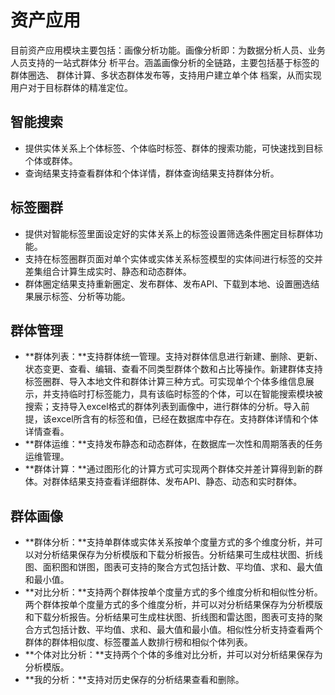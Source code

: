# 资产应用

目前资产应用模块主要包括：画像分析功能。画像分析即：为数据分析人员、业务人员支持的一站式群体分 析平台。涵盖画像分析的全链路，主要包括基于标签的群体圈选、 群体计算、多状态群体发布等，支持用户建立单个体 档案，从而实现用户对于目标群体的精准定位。

## 智能搜索

-   提供实体关系上个体标签、个体临时标签、群体的搜索功能，可快速找到目标个体或群体。
-   查询结果支持查看群体和个体详情，群体查询结果支持群体分析。

## 标签圈群

-   提供对智能标签里面设定好的实体关系上的标签设置筛选条件圈定目标群体功能。
-   支持在标签圈群页面对单个实体或实体关系标签模型的实体间进行标签的交并差集组合计算生成实时、静态和动态群体。
-   群体圈定结果支持重新圈定、发布群体、发布API、下载到本地、设置圈选结果展示标签、分析等功能。

## 群体管理

-   **群体列表：**支持群体统一管理。支持对群体信息进行新建、删除、更新、状态变更、查看、编辑、查看不同类型群体个数和占比等操作。新建群体支持标签圈群、导入本地文件和群体计算三种方式。可实现单个个体多维信息展示，并支持临时打标签能力，具有该临时标签的个体，可以在智能搜索模块被搜索；支持导入excel格式的群体列表到画像中，进行群体的分析。导入前提，该excel所含有的标签和值，已经在数据库中存在。支持群体详情和个体详情查看。
-   **群体运维：**支持发布静态和动态群体，在数据库一次性和周期落表的任务运维管理。
-   **群体计算：**通过图形化的计算方式可实现两个群体交并差计算得到新的群体。对群体结果支持查看详细群体、发布API、静态、动态和实时群体。

## 群体画像

-   **群体分析：**支持单群体或实体关系按单个度量方式的多个维度分析，并可以对分析结果保存为分析模版和下载分析报告。分析结果可生成柱状图、折线图、面积图和饼图，图表可支持的聚合方式包括计数、平均值、求和、最大值和最小值。
-   **对比分析：**支持两个群体按单个度量方式的多个维度分析和相似性分析。两个群体按单个度量方式的多个维度分析，并可以对分析结果保存为分析模版和下载分析报告。分析结果可生成柱状图、折线图和雷达图，图表可支持的聚合方式包括计数、平均值、求和、最大值和最小值。相似性分析支持查看两个群体的群体相似度、标签覆盖人数排行榜和相似个体列表。
-   **个体对比分析：**支持两个个体的多维对比分析，并可以对分析结果保存为分析模版。
-   **我的分析：**支持对历史保存的分析结果查看和删除。

